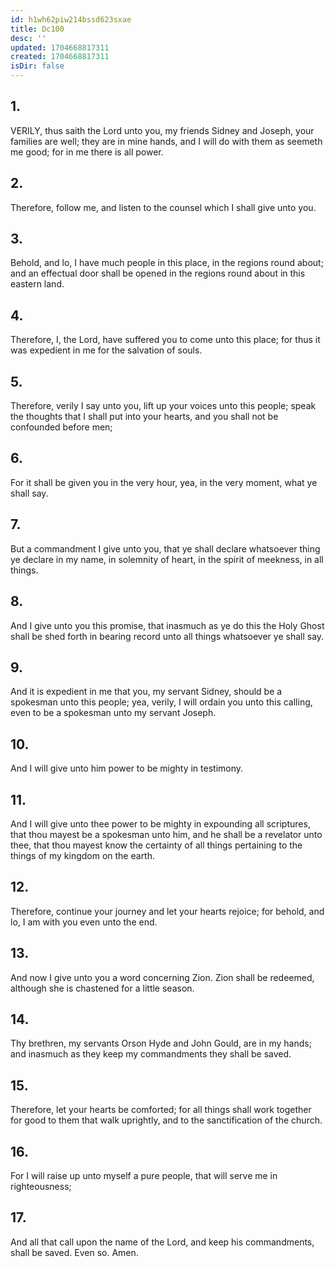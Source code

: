 ```yaml
---
id: h1wh62piw214bssd623sxae
title: Dc100
desc: ''
updated: 1704668817311
created: 1704668817311
isDir: false
---
```

## 1.
VERILY, thus saith the Lord unto you, my friends Sidney and Joseph, your families are well; they are in mine hands, and I will do with them as seemeth me good; for in me there is all power.
## 2.
Therefore, follow me, and listen to the counsel which I shall give unto you.
## 3.
Behold, and lo, I have much people in this place, in the regions round about; and an effectual door shall be opened in the regions round about in this eastern land.
## 4.
Therefore, I, the Lord, have suffered you to come unto this place; for thus it was expedient in me for the salvation of souls.
## 5.
Therefore, verily I say unto you, lift up your voices unto this people; speak the thoughts that I shall put into your hearts, and you shall not be confounded before men;
## 6.
For it shall be given you in the very hour, yea, in the very moment, what ye shall say.
## 7.
But a commandment I give unto you, that ye shall declare whatsoever thing ye declare in my name, in solemnity of heart, in the spirit of meekness, in all things.
## 8.
And I give unto you this promise, that inasmuch as ye do this the Holy Ghost shall be shed forth in bearing record unto all things whatsoever ye shall say.
## 9.
And it is expedient in me that you, my servant Sidney, should be a spokesman unto this people; yea, verily, I will ordain you unto this calling, even to be a spokesman unto my servant Joseph.
## 10.
And I will give unto him power to be mighty in testimony.
## 11.
And I will give unto thee power to be mighty in expounding all scriptures, that thou mayest be a spokesman unto him, and he shall be a revelator unto thee, that thou mayest know the certainty of all things pertaining to the things of my kingdom on the earth.
## 12.
Therefore, continue your journey and let your hearts rejoice; for behold, and lo, I am with you even unto the end.
## 13.
And now I give unto you a word concerning Zion. Zion shall be redeemed, although she is chastened for a little season.
## 14.
Thy brethren, my servants Orson Hyde and John Gould, are in my hands; and inasmuch as they keep my commandments they shall be saved.
## 15.
Therefore, let your hearts be comforted; for all things shall work together for good to them that walk uprightly, and to the sanctification of the church.
## 16.
For I will raise up unto myself a pure people, that will serve me in righteousness;
## 17.
And all that call upon the name of the Lord, and keep his commandments, shall be saved. Even so. Amen.
